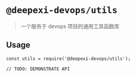 # `@deepexi-devops/utils`

> 一个服务于 devops 项目的通用工具函数库

## Usage

```
const utils = require('@deepexi-devops/utils');

// TODO: DEMONSTRATE API
```
